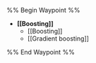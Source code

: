 
%% Begin Waypoint %%
- **[[Boosting]]**
	- [[Boosting]]
	- [[Gradient boosting]]

%% End Waypoint %%